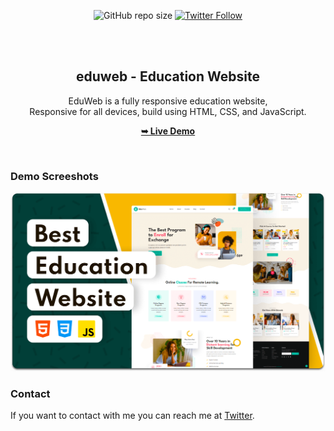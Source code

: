 <div align="center">
  
  ![GitHub repo size](https://img.shields.io/github/repo-size/codewithsadee/eduweb)
  [![Twitter Follow](https://img.shields.io/twitter/follow/wasimfaiz8?style=social)](https://twitter.com/intent/follow?screen_name=wasim)


  <br />
  <br />

  <h2 align="center">eduweb - Education Website</h2>

  EduWeb is a fully responsive education website, <br />Responsive for all devices, build using HTML, CSS, and JavaScript.

  <a href="https://wasimfaiz.github.io/EduWeb/"><strong>➥ Live Demo</strong></a>

</div>

<br />

### Demo Screeshots

![EduWeb Desktop Demo](./readme-images/desktop.png "Desktop Demo")

### Contact

If you want to contact with me you can reach me at [Twitter](https://www.twitter.com/wasimfaiz8).


